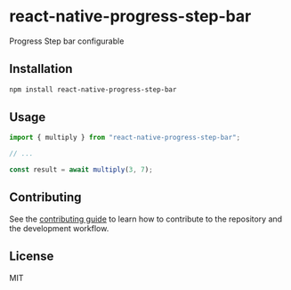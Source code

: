 # react-native-progress-step-bar

Progress Step bar configurable

## Installation

```sh
npm install react-native-progress-step-bar
```

## Usage

```js
import { multiply } from "react-native-progress-step-bar";

// ...

const result = await multiply(3, 7);
```

## Contributing

See the [contributing guide](CONTRIBUTING.md) to learn how to contribute to the repository and the development workflow.

## License

MIT
